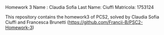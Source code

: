 Homework 3
Name : Claudia Sofia
Last Name: Ciuffi
Matricola: 1753124

This repository contains the homework3 of PCS2, solved by Claudia Sofia Ciuffi and Francesca Brunetti (https://github.com/Francii-B/PSC2-Homework-3)
